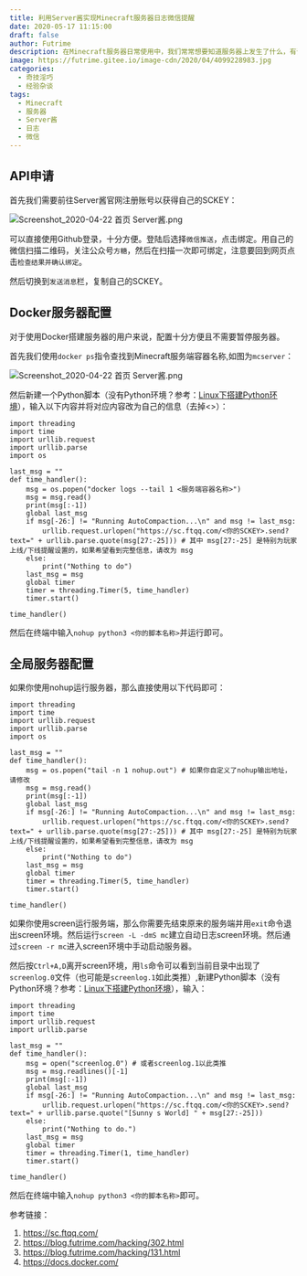 ```yaml
---
title: 利用Server酱实现Minecraft服务器日志微信提醒
date: 2020-05-17 11:15:00
draft: false
author: Futrime
description: 在Minecraft服务器日常使用中，我们常常想要知道服务器上发生了什么，有谁进来了，有谁退出去了，或者是服务器自己是不是出了错误。在这篇博客中我将会简要介绍如何利用Server酱实现Minecraft服务器日志微信提醒。
image: https://futrime.gitee.io/image-cdn/2020/04/4099228983.jpg
categories:
  - 奇技淫巧
  - 经验杂谈
tags:
  - Minecraft
  - 服务器
  - Server酱
  - 日志
  - 微信
---
```


## API申请

首先我们需要前往Server酱官网注册账号以获得自己的SCKEY：

![Screenshot_2020-04-22 首页 Server酱.png][3]

可以直接使用Github登录，十分方便。登陆后选择`微信推送`，点击绑定。用自己的微信扫描二维码，关注公众号`方糖`，然后在扫描一次即可绑定，注意要回到网页点击`检查结果并确认绑定`。

然后切换到`发送消息`栏，复制自己的SCKEY。

## Docker服务器配置

对于使用Docker搭建服务器的用户来说，配置十分方便且不需要暂停服务器。

首先我们使用`docker ps`指令查找到Minecraft服务端容器名称,如图为`mcserver`：

![Screenshot_2020-04-22 首页 Server酱.png][4]

然后新建一个Python脚本（没有Python环境？参考：[Linux下搭建Python环境][5]），输入以下内容并将对应内容改为自己的信息（去掉<>）：

```
import threading
import time
import urllib.request
import urllib.parse
import os

last_msg = ""
def time_handler():
    msg = os.popen("docker logs --tail 1 <服务端容器名称>")
    msg = msg.read()
    print(msg[:-1])
    global last_msg
    if msg[-26:] != "Running AutoCompaction...\n" and msg != last_msg:
        urllib.request.urlopen("https://sc.ftqq.com/<你的SCKEY>.send?text=" + urllib.parse.quote(msg[27:-25])) # 其中 msg[27:-25] 是特别为玩家上线/下线提醒设置的，如果希望看到完整信息，请改为 msg
    else:
        print("Nothing to do")
    last_msg = msg
    global timer
    timer = threading.Timer(5, time_handler)
    timer.start()

time_handler()
```

然后在终端中输入`nohup python3 <你的脚本名称>`并运行即可。

## 全局服务器配置

如果你使用nohup运行服务器，那么直接使用以下代码即可：

```
import threading
import time
import urllib.request
import urllib.parse
import os

last_msg = ""
def time_handler():
    msg = os.popen("tail -n 1 nohup.out") # 如果你自定义了nohup输出地址，请修改
    msg = msg.read()
    print(msg[:-1])
    global last_msg
    if msg[-26:] != "Running AutoCompaction...\n" and msg != last_msg:
        urllib.request.urlopen("https://sc.ftqq.com/<你的SCKEY>.send?text=" + urllib.parse.quote(msg[27:-25])) # 其中 msg[27:-25] 是特别为玩家上线/下线提醒设置的，如果希望看到完整信息，请改为 msg
    else:
        print("Nothing to do")
    last_msg = msg
    global timer
    timer = threading.Timer(5, time_handler)
    timer.start()

time_handler()
```

如果你使用screen运行服务端，那么你需要先结束原来的服务端并用`exit`命令退出screen环境。然后运行`screen -L -dmS mc`建立自动日志screen环境。然后通过`screen -r mc`进入screen环境中手动启动服务器。

然后按`Ctrl+A,D`离开screen环境，用`ls`命令可以看到当前目录中出现了`screenlog.0`文件（也可能是`screenlog.1`如此类推）,新建Python脚本（没有Python环境？参考：[Linux下搭建Python环境][5]），输入：

```
import threading
import time
import urllib.request
import urllib.parse

last_msg = ""
def time_handler():
    msg = open("screenlog.0") # 或者screenlog.1以此类推
    msg = msg.readlines()[-1]
    print(msg[:-1])
    global last_msg
    if msg[-26:] != "Running AutoCompaction...\n" and msg != last_msg:
        urllib.request.urlopen("https://sc.ftqq.com/<你的SCKEY>.send?text=" + urllib.parse.quote("[Sunny s World] " + msg[27:-25]))
    else:
        print("Nothing to do.")
    last_msg = msg
    global timer
    timer = threading.Timer(1, time_handler)
    timer.start()

time_handler()
```

然后在终端中输入`nohup python3 <你的脚本名称>`即可。

参考链接：
1. https://sc.ftqq.com/
2. https://blog.futrime.com/hacking/302.html
3. https://blog.futrime.com/hacking/131.html
4. https://docs.docker.com/

  [3]: https://futrime.gitee.io/image-cdn/2020/04/2373489148.png
  [4]: https://futrime.gitee.io/image-cdn/2020/04/4180118812.png
  [5]: https://blog.futrime.com/hacking/131.html

